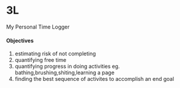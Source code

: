 # 3L
My Personal Time Logger

#### Objectives
1. estimating risk of not completing
2. quantifying free time
3. quantifying progress in doing activities eg. bathing,brushing,shiting,learning a page
4. finding the best sequence of activites to accomplish an end goal



